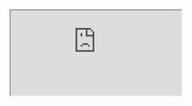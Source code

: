 <iframe src="https://csharp-video-tutorials.blogspot.com/2017/06/styling-angular-2-components.html" title="angular nested component"></iframe>